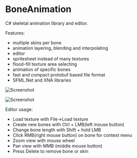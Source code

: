 BoneAnimation
=============

C# skeletal animation library and editor.

Features:
* multiple skins per bone
* animation layering, blending and interpolating
* editor
* spritesheet instead of many textures
* flood-fill texture area selecting
* animation of specific bones
* fast and compact protobuf based file format
* SFML.Net and XNA libraries

![Screenshot](https://github.com/krzat/BoneAnimation/blob/master/photo1.png?raw=true)

![Screenshot](https://github.com/krzat/BoneAnimation/blob/master/photo2.png?raw=true)

Editor usage:
* Load texture with File->Load texture
* Create new bones with Ctrl + LMB(left mouse button)
* Change bone length with Shift + hold LMB
* Click RMB(right mouse button) on bone for context menu
* Zoom view with mouse wheel
* Pan view with MMB (middle mouse button)
* Press Delete to remove bone or skin
